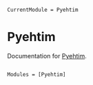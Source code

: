 ```@meta
CurrentModule = Pyehtim
```

# Pyehtim

Documentation for [Pyehtim](https://github.com/ptiede/Pyehtim.jl).

```@index
```

```@autodocs
Modules = [Pyehtim]
```
